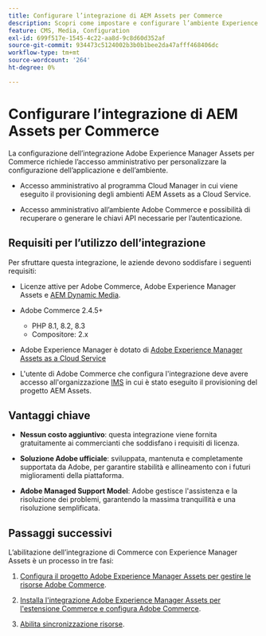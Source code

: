 ```yaml
---
title: Configurare l’integrazione di AEM Assets per Commerce
description: Scopri come impostare e configurare l’ambiente Experience Manager Assets per gestire le risorse Commerce per il tuo store.
feature: CMS, Media, Configuration
exl-id: 699f517e-1545-4c22-aa8d-9c8d60d352af
source-git-commit: 934473c5124002b3b0b1bee2da47afff468406dc
workflow-type: tm+mt
source-wordcount: '264'
ht-degree: 0%

---
```


# Configurare l’integrazione di AEM Assets per Commerce

La configurazione dell’integrazione Adobe Experience Manager Assets per Commerce richiede l’accesso amministrativo per personalizzare la configurazione dell’applicazione e dell’ambiente.

- Accesso amministrativo al programma Cloud Manager in cui viene eseguito il provisioning degli ambienti AEM Assets as a Cloud Service.

- Accesso amministrativo all’ambiente Adobe Commerce e possibilità di recuperare o generare le chiavi API necessarie per l’autenticazione.

## Requisiti per l’utilizzo dell’integrazione

Per sfruttare questa integrazione, le aziende devono soddisfare i seguenti requisiti:

- Licenze attive per Adobe Commerce, Adobe Experience Manager Assets e [AEM Dynamic Media](https://experienceleague.adobe.com/en/docs/experience-manager-65/content/assets/dynamic/administering-dynamic-media).

- Adobe Commerce 2.4.5+

   - PHP 8.1, 8.2, 8.3
   - Compositore: 2.x

- Adobe Experience Manager è dotato di [Adobe Experience Manager Assets as a Cloud Service](https://experienceleague.adobe.com/it/docs/experience-manager-cloud-service/content/assets/overview)

- L&#39;utente di Adobe Commerce che configura l&#39;integrazione deve avere accesso all&#39;organizzazione [IMS](https://experienceleague.adobe.com/en/docs/core-services/interface/administration/organizations#concept_EA8AEE5B02CF46ACBDAD6A8508646255) in cui è stato eseguito il provisioning del progetto AEM Assets.

## Vantaggi chiave

- **Nessun costo aggiuntivo**: questa integrazione viene fornita gratuitamente ai commercianti che soddisfano i requisiti di licenza.

- **Soluzione Adobe ufficiale**: sviluppata, mantenuta e completamente supportata da Adobe, per garantire stabilità e allineamento con i futuri miglioramenti della piattaforma.

- **Adobe Managed Support Model**: Adobe gestisce l&#39;assistenza e la risoluzione dei problemi, garantendo la massima tranquillità e una risoluzione semplificata.

## Passaggi successivi

L’abilitazione dell’integrazione di Commerce con Experience Manager Assets è un processo in tre fasi:

1. [Configura il progetto Adobe Experience Manager Assets per gestire le risorse Adobe Commerce](aem-assets-configure-aem.md).

1. [Installa l&#39;integrazione Adobe Experience Manager Assets per l&#39;estensione Commerce e configura Adobe Commerce](aem-assets-configure-aem.md).

1. [Abilita sincronizzazione risorse](aem-assets-setup-synchronization.md).
